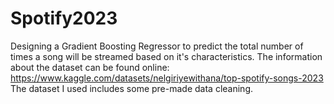 # Spotify2023
Designing a Gradient Boosting Regressor to predict the total number of times a song will be streamed based on it's characteristics. 
The information about the dataset can be found online: https://www.kaggle.com/datasets/nelgiriyewithana/top-spotify-songs-2023
The dataset I used includes some pre-made data cleaning. 
